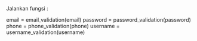 Jalankan fungsi :

email    = email_validation(email)
password = password_validation(password)
phone    = phone_validation(phone)
username = username_validation(username)
